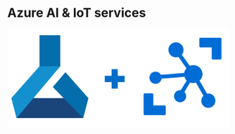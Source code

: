 # Azure AI & IoT services
![alt text](https://github.com/mozamani/ai_iot/blob/master/files/logo.png)
